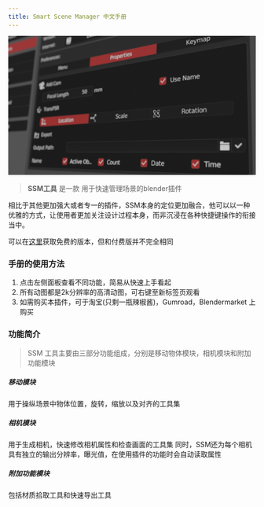 ```yaml
---
title: Smart Scene Manager 中文手册
---
```


**![page](images/page.jpg)**



> **SSM工具** 是一款 用于快速管理场景的blender插件

相比于其他更加强大或者专一的插件，SSM本身的定位更加融合，他可以以一种优雅的方式，让使用者更加关注设计过程本身，而非沉浸在各种快捷键操作的衔接当中。

可以在[这里](https://github.com/atticus-lv/Smart-Scene-Manager_Free)获取免费的版本，但和付费版并不完全相同

### 手册的使用方法

1. 点击左侧面板查看不同功能，简易从快速上手看起
2. 所有动图都是2k分辨率的高清动图，可右键至新标签页观看
3. 如需购买本插件，可于淘宝(只剩一瓶辣椒酱)，Gumroad，Blendermarket 上购买



### 功能简介

> SSM 工具主要由三部分功能组成，分别是移动物体模块，相机模块和附加功能模块

##### 移动模块

用于操纵场景中物体位置，旋转，缩放以及对齐的工具集

##### 相机模块

用于生成相机，快速修改相机属性和检查画面的工具集
同时，SSM还为每个相机具有独立的输出分辨率，曝光值，在使用插件的功能时会自动读取属性

##### 附加功能模块

包括材质拾取工具和快速导出工具